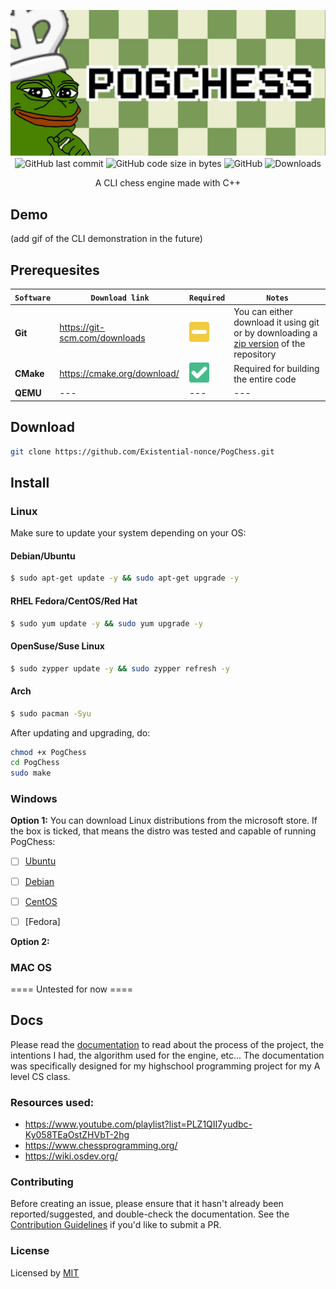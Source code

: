 <p align="center">
    <img src="assets/banner.jpg" alt="PogChess"><br>
    <img alt="GitHub last commit" align="center" src="https://img.shields.io/github/last-commit/existential-nonce/passgen">
    <img alt="GitHub code size in bytes" align="center" src="https://img.shields.io/github/languages/code-size/existential-nonce/passgen">
    <img alt="GitHub" align="center" src="https://img.shields.io/github/license/existential-nonce/passgen">
    <img alt="Downloads" align="center" src="https://img.shields.io/github/downloads/Existential-nonce/PogChess/total.svg?label=downloads%20%28since%202019%29&style=flat-square"
    /chocolatey/v/:packageName
    /github/v/release/:user/:repo?display_name=tag&sort=semver


</p>
<p align="center">A CLI chess engine made with C++</p>


## Demo
(add gif of the CLI demonstration in the future)


## Prerequesites
| `Software` | `Download link` | `Required` | `Notes` |
|---|---|---|---|
| **Git** | https://git-scm.com/downloads | ![](assets/README/maybe.png) | You can either download it using git or by downloading a [zip version](https://github.com/Existential-nonce/PogChess/archive/refs/heads/main.zip) of the repository |
| **CMake** | https://cmake.org/download/ | ![](assets/README/check.png) | Required for building the entire code
| **QEMU** |---|---|---|


## Download
```bash
git clone https://github.com/Existential-nonce/PogChess.git
```


## Install

### Linux
Make sure to update your system depending on your OS:

#### Debian/Ubuntu
```bash
$ sudo apt-get update -y && sudo apt-get upgrade -y
```

#### RHEL Fedora/CentOS/Red Hat
```bash
$ sudo yum update -y && sudo yum upgrade -y
```

#### OpenSuse/Suse Linux
```bash
$ sudo zypper update -y && sudo zypper refresh -y
```

#### Arch
```bash
$ sudo pacman -Syu
```

After updating and upgrading, do:
```bash
chmod +x PogChess
cd PogChess
sudo make
```





### Windows
**Option 1:**
You can download Linux distributions from the microsoft store. If the box is ticked, that means the distro was tested and capable of running PogChess:
- [ ] [Ubuntu](https://www.microsoft.com/en-us/store/p/ubuntu/9nblggh4msv6)
- [ ] [Debian]()
- [ ] [CentOS]()
- [ ] [Fedora]


**Option 2:**


### MAC OS
==== Untested for now ====


## Docs 
Please read the [documentation](https://github.com/Existential-nonce/PogChess/blob/main/docs/Documentation.md) to read about the process of the project, the intentions I had, the algorithm used for the engine, etc... The documentation was specifically designed for my highschool programming project for my A level CS class.

### Resources used:
* https://www.youtube.com/playlist?list=PLZ1QII7yudbc-Ky058TEaOstZHVbT-2hg
* https://www.chessprogramming.org/
* https://wiki.osdev.org/


### Contributing
Before creating an issue, please ensure that it hasn't already been reported/suggested, and double-check the documentation.
See the [Contribution Guidelines](https://github.com/Existential-nonce/PogChess/blob/main/CONTRIBUTING.md) if you'd like to submit a PR.


### License 
Licensed by [MIT](https://github.com/Existential-nonce/PogChess/blob/main/LICENSE)